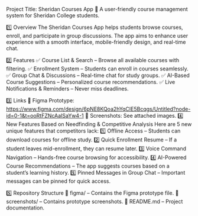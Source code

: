 Project Title: Sheridan Courses App
📌 A user-friendly course management system for Sheridan College students.

1️⃣ Overview
The Sheridan Courses App helps students browse courses, enroll, and participate in group discussions. The app aims to enhance user experience with a smooth interface, mobile-friendly design, and real-time chat.

2️⃣ Features
✅ Course List & Search – Browse all available courses with filtering.
✅ Enrollment System – Students can enroll in courses seamlessly.
✅ Group Chat & Discussions – Real-time chat for study groups.
✅ AI-Based Course Suggestions – Personalized course recommendations.
✅ Live Notifications & Reminders – Never miss deadlines.

3️⃣ Links
📌 Figma Prototype: https://www.figma.com/design/6pNE8KQoa2hYqCIE5Bcqgs/Untitled?node-id=0-1&t=ooRtFZNcAaISaYw4-1
📌 Screenshots: See attached images.
4️⃣ New Features Based on Needfinding & Competitive Analysis
Here are 5 new unique features that competitors lack:
1️⃣ Offline Access – Students can download courses for offline study.
2️⃣ Quick Enrollment Resume – If a student leaves mid-enrollment, they can resume later.
3️⃣ Voice Command Navigation – Hands-free course browsing for accessibility.
4️⃣ AI-Powered Course Recommendations – The app suggests courses based on a student’s learning history.
5️⃣ Pinned Messages in Group Chat – Important messages can be pinned for quick access.

5️⃣ Repository Structure
📂 figma/ – Contains the Figma prototype file.
📂 screenshots/ – Contains prototype screenshots.
📜 README.md – Project documentation.

